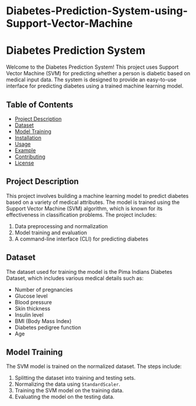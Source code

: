 # Diabetes-Prediction-System-using-Support-Vector-Machine

# Diabetes Prediction System

Welcome to the Diabetes Prediction System! This project uses Support Vector Machine (SVM) for predicting whether a person is diabetic based on medical input data. The system is designed to provide an easy-to-use interface for predicting diabetes using a trained machine learning model.

## Table of Contents

- [Project Description](#project-description)
- [Dataset](#dataset)
- [Model Training](#model-training)
- [Installation](#installation)
- [Usage](#usage)
- [Example](#example)
- [Contributing](#contributing)
- [License](#license)

## Project Description

This project involves building a machine learning model to predict diabetes based on a variety of medical attributes. The model is trained using the Support Vector Machine (SVM) algorithm, which is known for its effectiveness in classification problems. The project includes:

1. Data preprocessing and normalization
2. Model training and evaluation
3. A command-line interface (CLI) for predicting diabetes

## Dataset

The dataset used for training the model is the Pima Indians Diabetes Dataset, which includes various medical details such as:

- Number of pregnancies
- Glucose level
- Blood pressure
- Skin thickness
- Insulin level
- BMI (Body Mass Index)
- Diabetes pedigree function
- Age

## Model Training

The SVM model is trained on the normalized dataset. The steps include:

1. Splitting the dataset into training and testing sets.
2. Normalizing the data using `StandardScaler`.
3. Training the SVM model on the training data.
4. Evaluating the model on the testing data.
